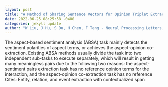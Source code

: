 ```yaml
--- 
layout: post 
title: "A Method of Sharing Sentence Vectors for Opinion Triplet Extraction" 
date: 2022-06-25 08:25:58 -0400 
categories: jekyll update 
author: "W Liu, J Hu, S Du, H Chen, F Teng - Neural Processing Letters, 2022" 
--- 
```

The aspect-based sentiment analysis (ABSA) task mainly detects the sentiment polarities of aspect terms, or achieves the aspect-opinion co-extraction. Existing ABSA methods usually divide the task into two independent sub-tasks to execute separately, which will result in getting many meaningless pairs due to the following two reasons: the aspect-sentiment pairs extraction task has no reference opinion terms for the interaction, and the aspect-opinion co-extraction task has no reference Cites: Entity, relation, and event extraction with contextualized span